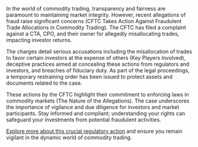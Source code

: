 In the world of commodity trading, transparency and fairness are paramount to maintaining market integrity. However, recent allegations of fraud raise significant concerns (CFTC Takes Action Against Fraudulent Trade Allocations in Commodity Trading). The CFTC has filed a complaint against a CTA, CPO, and their owner for allegedly misallocating trades, impacting investor returns.

The charges detail serious accusations including the misallocation of trades to favor certain investors at the expense of others (Key Players Involved), deceptive practices aimed at concealing these actions from regulators and investors, and breaches of fiduciary duty. As part of the legal proceedings, a temporary restraining order has been issued to protect assets and documents related to the case.

These actions by the CFTC highlight their commitment to enforcing laws in commodity markets (The Nature of the Allegations). The case underscores the importance of vigilance and due diligence for investors and market participants. Stay informed and compliant; understanding your rights can safeguard your investments from potential fraudulent activities.

[Explore more about this crucial regulatory action](https://chain-base.xyz/cftc-takes-action-against-fraudulent-trade-allocations-in-commodity-trading) and ensure you remain vigilant in the dynamic world of commodity trading.